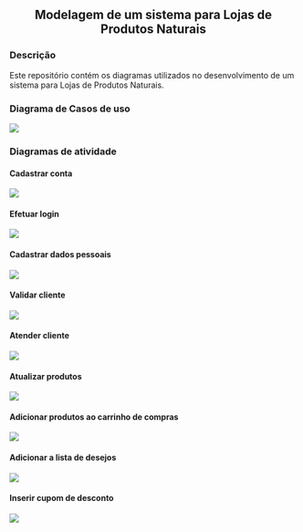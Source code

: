 <h2 align="center"><b>Modelagem de um sistema para Lojas de Produtos Naturais</b></h2>

### Descrição
Este repositório contém os diagramas utilizados no desenvolvimento de um sistema para Lojas de Produtos Naturais.

### Diagrama de Casos de uso

<img src="https://github.com/kelvin-hey/modelagem-loja-de-produtos-naturais/blob/main/casos_de_uso.png"></a>

### Diagramas de atividade

#### Cadastrar conta
<img src="https://github.com/kelvin-hey/modelagem-loja-de-produtos-naturais/blob/main/cadastrar_conta.png"></a>

#### Efetuar login
<img src="https://github.com/kelvin-hey/modelagem-loja-de-produtos-naturais/blob/main/efetuar_login.png"></a>

#### Cadastrar dados pessoais
<img src="https://github.com/kelvin-hey/modelagem-loja-de-produtos-naturais/blob/main/cadastrar_dados_pessoais.png"></a>

#### Validar cliente
<img src="https://github.com/kelvin-hey/modelagem-loja-de-produtos-naturais/blob/main/validar_cliente.png"></a>

#### Atender cliente
<img src="https://github.com/kelvin-hey/modelagem-loja-de-produtos-naturais/blob/main/atender_cliente.png"></a>

#### Atualizar produtos
<img src="https://github.com/kelvin-hey/modelagem-loja-de-produtos-naturais/blob/main/atualizar_produtos.png"></a>

#### Adicionar produtos ao carrinho de compras
<img src="https://github.com/kelvin-hey/modelagem-loja-de-produtos-naturais/blob/main/adicionar_produtos_carrinho.png"></a>

#### Adicionar a lista de desejos
<img src="https://github.com/kelvin-hey/modelagem-loja-de-produtos-naturais/blob/main/adicionar_lista_desejos.png"></a>

#### Inserir cupom de desconto
<img src="https://github.com/kelvin-hey/modelagem-loja-de-produtos-naturais/blob/main/inserir_cupom_desconto.png"></a>
